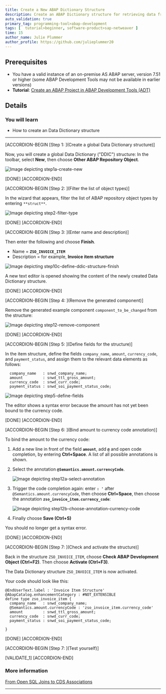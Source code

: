```yaml
---
title: Create a New ABAP Dictionary Structure
description: Create an ABAP Dictionary structure for retrieving data from a database
auto_validation: true
primary_tag: programming-tool>abap-development
tags: [  tutorial>beginner, software-product>sap-netweaver ]
time: 15
author_name: Julie Plummer
author_profile: https://github.com/julieplummer20
---
```


## Prerequisites  
 - You have a valid instance of an on-premise AS ABAP server, version 7.51 or higher (some ABAP Development Tools may not be available in earlier versions)
 - **Tutorial**: [Create an ABAP Project in ABAP Development Tools (ADT)](abap-create-project)

## Details
### You will learn  
- How to create an Data Dictionary structure

---

[ACCORDION-BEGIN [Step 1: ](Create a global Data Dictionary structure)]

Now, you will create a global Data Dictionary ("DDIC") structure: In the toolbar, select **New**, then choose **Other ABAP Repository Object**.

![Image depicting step1a-create-new](step1a-create-new.png)

[DONE]
[ACCORDION-END]

[ACCORDION-BEGIN [Step 2: ](Filter the list of object types)]

In the wizard that appears, filter the list of ABAP repository object types by entering `**struct**`.

![Image depicting step2-filter-type](step2-filter-type.png)

[DONE]
[ACCORDION-END]

[ACCORDION-BEGIN [Step 3: ](Enter name and description)]

Then enter the following and choose **Finish**.
- Name = **`ZSO_INVOICE_ITEM`**
- Description = for example, **Invoice item structure**

![Image depicting step10c-define-ddic-structure-finish](step10c-define-ddic-structure-finish.png)

A new text editor is opened showing the content of the newly created Data Dictionary structure.

[DONE]
[ACCORDION-END]

[ACCORDION-BEGIN [Step 4: ](Remove the generated component)]

Remove the generated example component `component_to_be_changed` from the structure:

![Image depicting step12-remove-component](step12-remove-component.png)

[DONE]
[ACCORDION-END]

[ACCORDION-BEGIN [Step 5: ](Define fields for the structure)]

In the item structure, define the fields `company_name`, `amount`, `currency_code`, and `payment_status`, and assign them to the relevant data elements as follows:
```ABAP
  company_name   : snwd_company_name;
  amount         : snwd_ttl_gross_amount;
  currency_code  : snwd_curr_code;
  payment_status : snwd_soi_payment_status_code;

```

![Image depicting step5-define-fields](step5-define-fields.png)

The editor shows a syntax error because the amount has not yet been bound to the currency code.

[DONE]
[ACCORDION-END]

[ACCORDION-BEGIN [Step 6: ](Bind amount to currency code annotation)]

To bind the amount to the currency code:

1. Add a new line in front of the field **`amount`**, add **`@`** and open code completion, by entering  **Ctrl+Space**. A list of all possible annotations is shown.

2. Select the annotation **`@Semantics.amount.currencyCode`**.

    ![Image depicting step12a-select-annotation](step12a-select-annotation.png)

3. Trigger the code completion again: enter **`: '`** after `@Semantics.amount.currencyCode`, then choose **Ctrl+Space**, then choose the annotation **`zso_invoice_item.currency_code`**:

    ![Image depicting step12b-choose-annotation-currency-code](step12b-choose-annotation-currency-code.png)

4. Finally choose **Save (Ctrl+S)**

You should no longer get a syntax error.

[DONE]
[ACCORDION-END]

[ACCORDION-BEGIN [Step 7: ](Check and activate the structure)]

Back in the structure `ZSO_INVOICE_ITEM`, choose **Check ABAP Development Object (Ctrl+F2)**. Then choose **Activate (Ctrl+F3)**.

The Data Dictionary structure `ZSO_INVOICE_ITEM` is now activated.

Your code should look like this:

```ABAP
@EndUserText.label : 'Invoice Item Structure'
@AbapCatalog.enhancementCategory : #NOT_EXTENSIBLE
define type zso_invoice_item {
  company_name   : snwd_company_name;
  @Semantics.amount.currencyCode : 'zso_invoice_item.currency_code'
  amount         : snwd_ttl_gross_amount;
  currency_code  : snwd_curr_code;
  payment_status : snwd_soi_payment_status_code;

}

```

[DONE]
[ACCORDION-END]

[ACCORDION-BEGIN [Step 7: ](Test yourself)]

[VALIDATE_1]
[ACCORDION-END]

### More information
[From Open SQL Joins to CDS Associations](https://blogs.sap.com/2016/08/12/from-open-sql-joins-to-cds-associations/)

---
